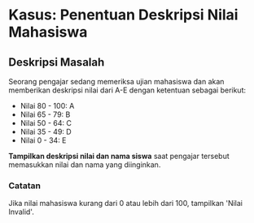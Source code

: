 # Kasus: Penentuan Deskripsi Nilai Mahasiswa

## Deskripsi Masalah

Seorang pengajar sedang memeriksa ujian mahasiswa dan akan memberikan deskripsi nilai dari A-E dengan ketentuan sebagai berikut:

- Nilai 80 - 100: A
- Nilai 65 - 79: B
- Nilai 50 - 64: C
- Nilai 35 - 49: D
- Nilai 0 - 34: E

**Tampilkan deskripsi nilai dan nama siswa** saat pengajar tersebut memasukkan nilai dan nama yang diinginkan.

### Catatan

Jika nilai mahasiswa kurang dari 0 atau lebih dari 100, tampilkan 'Nilai Invalid'.
